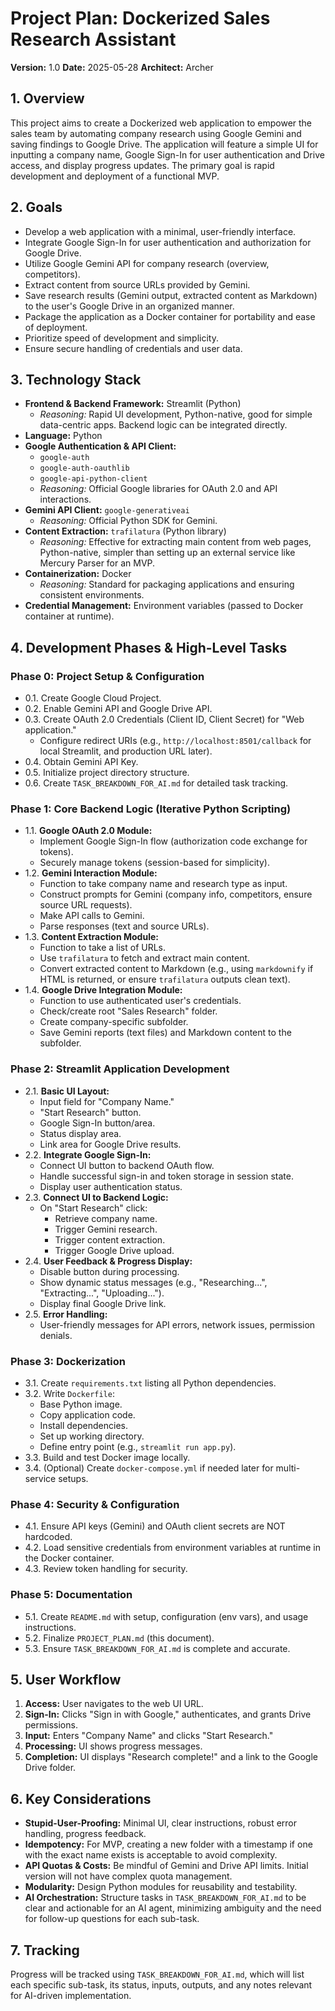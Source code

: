 # Project Plan: Dockerized Sales Research Assistant

**Version:** 1.0
**Date:** 2025-05-28
**Architect:** Archer

## 1. Overview

This project aims to create a Dockerized web application to empower the sales team by automating company research using Google Gemini and saving findings to Google Drive. The application will feature a simple UI for inputting a company name, Google Sign-In for user authentication and Drive access, and display progress updates. The primary goal is rapid development and deployment of a functional MVP.

## 2. Goals

*   Develop a web application with a minimal, user-friendly interface.
*   Integrate Google Sign-In for user authentication and authorization for Google Drive.
*   Utilize Google Gemini API for company research (overview, competitors).
*   Extract content from source URLs provided by Gemini.
*   Save research results (Gemini output, extracted content as Markdown) to the user's Google Drive in an organized manner.
*   Package the application as a Docker container for portability and ease of deployment.
*   Prioritize speed of development and simplicity.
*   Ensure secure handling of credentials and user data.

## 3. Technology Stack

*   **Frontend & Backend Framework:** Streamlit (Python)
    *   *Reasoning:* Rapid UI development, Python-native, good for simple data-centric apps. Backend logic can be integrated directly.
*   **Language:** Python
*   **Google Authentication & API Client:**
    *   `google-auth`
    *   `google-auth-oauthlib`
    *   `google-api-python-client`
    *   *Reasoning:* Official Google libraries for OAuth 2.0 and API interactions.
*   **Gemini API Client:** `google-generativeai`
    *   *Reasoning:* Official Python SDK for Gemini.
*   **Content Extraction:** `trafilatura` (Python library)
    *   *Reasoning:* Effective for extracting main content from web pages, Python-native, simpler than setting up an external service like Mercury Parser for an MVP.
*   **Containerization:** Docker
    *   *Reasoning:* Standard for packaging applications and ensuring consistent environments.
*   **Credential Management:** Environment variables (passed to Docker container at runtime).

## 4. Development Phases & High-Level Tasks

### Phase 0: Project Setup & Configuration
*   0.1. Create Google Cloud Project.
*   0.2. Enable Gemini API and Google Drive API.
*   0.3. Create OAuth 2.0 Credentials (Client ID, Client Secret) for "Web application."
    *   Configure redirect URIs (e.g., `http://localhost:8501/callback` for local Streamlit, and production URL later).
*   0.4. Obtain Gemini API Key.
*   0.5. Initialize project directory structure.
*   0.6. Create `TASK_BREAKDOWN_FOR_AI.md` for detailed task tracking.

### Phase 1: Core Backend Logic (Iterative Python Scripting)
*   1.1. **Google OAuth 2.0 Module:**
    *   Implement Google Sign-In flow (authorization code exchange for tokens).
    *   Securely manage tokens (session-based for simplicity).
*   1.2. **Gemini Interaction Module:**
    *   Function to take company name and research type as input.
    *   Construct prompts for Gemini (company info, competitors, ensure source URL requests).
    *   Make API calls to Gemini.
    *   Parse responses (text and source URLs).
*   1.3. **Content Extraction Module:**
    *   Function to take a list of URLs.
    *   Use `trafilatura` to fetch and extract main content.
    *   Convert extracted content to Markdown (e.g., using `markdownify` if HTML is returned, or ensure `trafilatura` outputs clean text).
*   1.4. **Google Drive Integration Module:**
    *   Function to use authenticated user's credentials.
    *   Check/create root "Sales Research" folder.
    *   Create company-specific subfolder.
    *   Save Gemini reports (text files) and Markdown content to the subfolder.

### Phase 2: Streamlit Application Development
*   2.1. **Basic UI Layout:**
    *   Input field for "Company Name."
    *   "Start Research" button.
    *   Google Sign-In button/area.
    *   Status display area.
    *   Link area for Google Drive results.
*   2.2. **Integrate Google Sign-In:**
    *   Connect UI button to backend OAuth flow.
    *   Handle successful sign-in and token storage in session state.
    *   Display user authentication status.
*   2.3. **Connect UI to Backend Logic:**
    *   On "Start Research" click:
        *   Retrieve company name.
        *   Trigger Gemini research.
        *   Trigger content extraction.
        *   Trigger Google Drive upload.
*   2.4. **User Feedback & Progress Display:**
    *   Disable button during processing.
    *   Show dynamic status messages (e.g., "Researching...", "Extracting...", "Uploading...").
    *   Display final Google Drive link.
*   2.5. **Error Handling:**
    *   User-friendly messages for API errors, network issues, permission denials.

### Phase 3: Dockerization
*   3.1. Create `requirements.txt` listing all Python dependencies.
*   3.2. Write `Dockerfile`:
    *   Base Python image.
    *   Copy application code.
    *   Install dependencies.
    *   Set up working directory.
    *   Define entry point (e.g., `streamlit run app.py`).
*   3.3. Build and test Docker image locally.
*   3.4. (Optional) Create `docker-compose.yml` if needed later for multi-service setups.

### Phase 4: Security & Configuration
*   4.1. Ensure API keys (Gemini) and OAuth client secrets are NOT hardcoded.
*   4.2. Load sensitive credentials from environment variables at runtime in the Docker container.
*   4.3. Review token handling for security.

### Phase 5: Documentation
*   5.1. Create `README.md` with setup, configuration (env vars), and usage instructions.
*   5.2. Finalize `PROJECT_PLAN.md` (this document).
*   5.3. Ensure `TASK_BREAKDOWN_FOR_AI.md` is complete and accurate.

## 5. User Workflow

1.  **Access:** User navigates to the web UI URL.
2.  **Sign-In:** Clicks "Sign in with Google," authenticates, and grants Drive permissions.
3.  **Input:** Enters "Company Name" and clicks "Start Research."
4.  **Processing:** UI shows progress messages.
5.  **Completion:** UI displays "Research complete!" and a link to the Google Drive folder.

## 6. Key Considerations

*   **Stupid-User-Proofing:** Minimal UI, clear instructions, robust error handling, progress feedback.
*   **Idempotency:** For MVP, creating a new folder with a timestamp if one with the exact name exists is acceptable to avoid complexity.
*   **API Quotas & Costs:** Be mindful of Gemini and Drive API limits. Initial version will not have complex quota management.
*   **Modularity:** Design Python modules for reusability and testability.
*   **AI Orchestration:** Structure tasks in `TASK_BREAKDOWN_FOR_AI.md` to be clear and actionable for an AI agent, minimizing ambiguity and the need for follow-up questions for each sub-task.

## 7. Tracking

Progress will be tracked using `TASK_BREAKDOWN_FOR_AI.md`, which will list each specific sub-task, its status, inputs, outputs, and any notes relevant for AI-driven implementation.